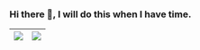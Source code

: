 ### Hi there 👋, I will do this when I have time.

[//]: # "GitHub_stats = (https://github-readme-stats.vercel.app/api?username=HEKYPTO&show_icons=true&theme=graywhite&cache_seconds=86400&disable_animations=true&hide_border=true&include_all_commits=true&count_private=true)"

[//]: # "Top_Langs = (https://github-readme-stats.vercel.app/api/top-langs/?username=HEKYPTO&layout=compact&cache_seconds=86400&disable_animations=true&hide_border=true&include_all_commits=true&count_private=true&theme=graywhite)"


[//]: # "![Top Langs](https://github-readme-stats.vercel.app/api/top-langs/?username=HEKYPTO&layout=compact&disable_animations=true&hide_border=true&theme=graywhite)"

| <a><img align="center" src="https://github-readme-stats.vercel.app/api?username=HEKYPTO&show_icons=true&theme=graywhite&cache_seconds=7000&disable_animations=true&hide_border=true&include_all_commits=true&count_private=true"/></a> | <a><img align="center" src="https://github-readme-stats.vercel.app/api/top-langs/?username=HEKYPTO&layout=compact&theme=graywhite&cache_seconds=7000&disable_animations=true&hide_border=true&include_all_commits=true"/></a> |
| ------------- | ------------- |
